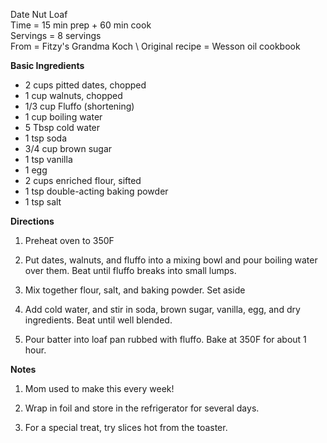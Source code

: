 Date Nut Loaf \
Time = 15 min prep + 60 min cook \
Servings = 8 servings \
From = Fitzy's Grandma Koch \ 
Original recipe = Wesson oil cookbook


**Basic Ingredients**

-  2 cups pitted dates, chopped
-  1 cup walnuts, chopped
-  1/3 cup Fluffo (shortening)
-  1 cup boiling water
-  5 Tbsp cold water
-  1 tsp soda
-  3/4 cup brown sugar
-  1 tsp vanilla
-  1 egg
-  2 cups enriched flour, sifted
-  1 tsp double-acting baking powder
-  1 tsp salt

**Directions**

1.  Preheat oven to 350F

2.  Put dates, walnuts, and fluffo into a mixing bowl and pour boiling water over them. Beat until fluffo breaks into small lumps. 

3. Mix together flour, salt, and baking powder. Set aside

4.  Add cold water, and stir in soda, brown sugar, vanilla, egg, and dry ingredients. Beat until well blended. 

5. Pour batter into loaf pan rubbed with fluffo. Bake at 350F for about 1 hour. 


**Notes**
1. Mom used to make this every week! 

2. Wrap in foil and store in the refrigerator for several days. 

3. For a special treat, try slices hot from the toaster. 